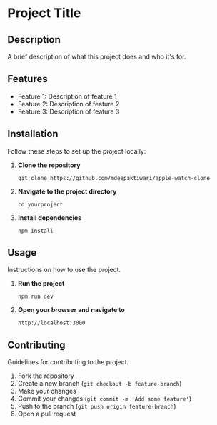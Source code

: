 # Project Title

## Description

A brief description of what this project does and who it's for.

## Features

- Feature 1: Description of feature 1
- Feature 2: Description of feature 2
- Feature 3: Description of feature 3

## Installation

Follow these steps to set up the project locally:

1. **Clone the repository**

   ```
   git clone https://github.com/mdeepaktiwari/apple-watch-clone
   ```

2. **Navigate to the project directory**

   ```
   cd yourproject
   ```

3. **Install dependencies**
   ```
   npm install
   ```

## Usage

Instructions on how to use the project.

1. **Run the project**

   ```
   npm run dev
   ```

2. **Open your browser and navigate to**
   ```
   http://localhost:3000
   ```

## Contributing

Guidelines for contributing to the project.

1. Fork the repository
2. Create a new branch (`git checkout -b feature-branch`)
3. Make your changes
4. Commit your changes (`git commit -m 'Add some feature'`)
5. Push to the branch (`git push origin feature-branch`)
6. Open a pull request
